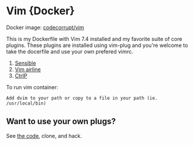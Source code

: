 Vim {Docker}
==========

Docker image: [codecorrupt/vim](https://hub.docker.com/r/codecorrupt/vim/)

This is my Dockerfile with Vim 7.4 installed and my favorite suite of core plugins. These plugins are installed using vim-plug and you're welcome to take the docerfile and use your own prefered vimrc.

1. [Sensible](https://github.com/tpope/vim-sensible)
2. [Vim airline](https://github.com/bling/vim-airline)
3. [CtrlP](https://github.com/kien/ctrlp.vim)

To run vim container:

    Add dvim to your path or copy to a file in your path (ie. /usr/local/bin)

Want to use your own plugs?
---------------------------

See [the code](https://github.com/CodeCorrupt/docker-vim), clone, and hack.
